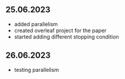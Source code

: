 ## 25.06.2023
- added parallelism
- created overleaf project for the paper
- started adding different stopping condition

## 26.06.2023
- testing parallelism
